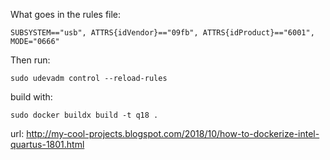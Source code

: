 What goes in the rules file:
```shell
SUBSYSTEM=="usb", ATTRS{idVendor}=="09fb", ATTRS{idProduct}=="6001", MODE="0666"
```

Then run:
```shell
sudo udevadm control --reload-rules
```

build with:
```shell
sudo docker buildx build -t q18 .
```

url: http://my-cool-projects.blogspot.com/2018/10/how-to-dockerize-intel-quartus-1801.html